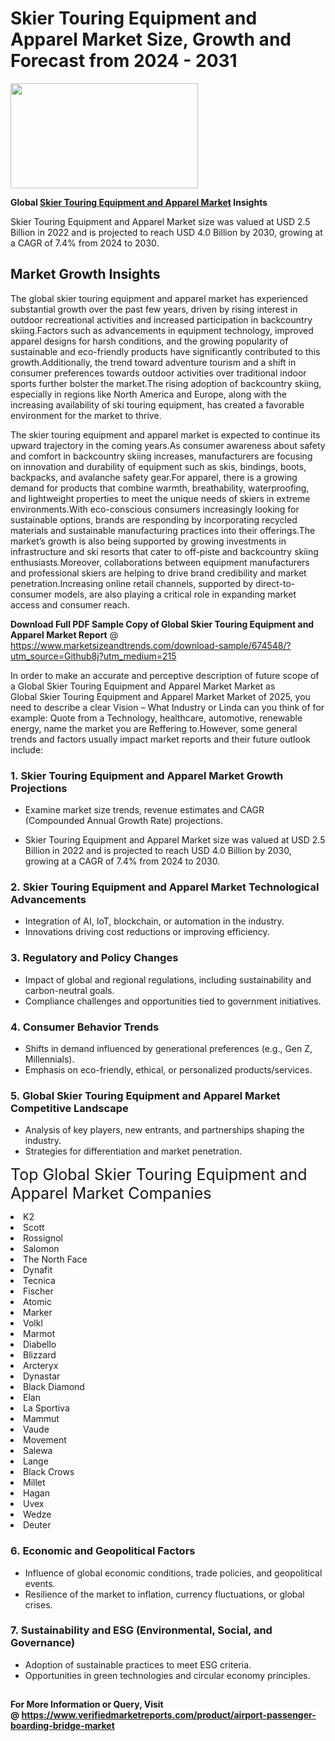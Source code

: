 <H1>Skier Touring Equipment and Apparel Market Size, Growth and Forecast from 2024 - 2031</H1><img class="aligncenter size-medium wp-image-584254" src="https://thirdeyenews.in/wp-content/uploads/2024/09/Global-Market-Research-300x168.jpeg" alt="" width="300" height="168" /><p><strong>Global&nbsp;<a href="https://www.marketsizeandtrends.com/download-sample/674548/?utm_source=Github8j?utm_medium=215">Skier Touring Equipment and Apparel Market</a> Insights</strong></p><p>Skier Touring Equipment and Apparel Market size was valued at USD 2.5 Billion in 2022 and is projected to reach USD 4.0 Billion by 2030, growing at a CAGR of 7.4% from 2024 to 2030.</p><p><h2>Market Growth Insights</h2> <p>The global skier touring equipment and apparel market has experienced substantial growth over the past few years, driven by rising interest in outdoor recreational activities and increased participation in backcountry skiing.Factors such as advancements in equipment technology, improved apparel designs for harsh conditions, and the growing popularity of sustainable and eco-friendly products have significantly contributed to this growth.Additionally, the trend toward adventure tourism and a shift in consumer preferences towards outdoor activities over traditional indoor sports further bolster the market.The rising adoption of backcountry skiing, especially in regions like North America and Europe, along with the increasing availability of ski touring equipment, has created a favorable environment for the market to thrive.</p> <p>The skier touring equipment and apparel market is expected to continue its upward trajectory in the coming years.As consumer awareness about safety and comfort in backcountry skiing increases, manufacturers are focusing on innovation and durability of equipment such as skis, bindings, boots, backpacks, and avalanche safety gear.For apparel, there is a growing demand for products that combine warmth, breathability, waterproofing, and lightweight properties to meet the unique needs of skiers in extreme environments.With eco-conscious consumers increasingly looking for sustainable options, brands are responding by incorporating recycled materials and sustainable manufacturing practices into their offerings.The market’s growth is also being supported by growing investments in infrastructure and ski resorts that cater to off-piste and backcountry skiing enthusiasts.Moreover, collaborations between equipment manufacturers and professional skiers are helping to drive brand credibility and market penetration.Increasing online retail channels, supported by direct-to-consumer models, are also playing a critical role in expanding market access and consumer reach.</p><p><span class=""><strong>Download Full PDF Sample Copy of Global Skier Touring Equipment and Apparel Market Report</strong> @ <a href="https://www.marketsizeandtrends.com/download-sample/674548/?utm_source=Github8j?utm_medium=215" target="_blank">https://www.marketsizeandtrends.com/download-sample/674548/?utm_source=Github8j?utm_medium=215</a></span></p><p>In order to make an accurate and perceptive description of future scope of a Global&nbsp;Skier Touring Equipment and Apparel Market Market as Global&nbsp;Skier Touring Equipment and Apparel Market Market of 2025, you need to describe a clear Vision &ndash; What Industry or Linda can you think of for example: Quote from a Technology, healthcare, automotive, renewable energy, name the market you are Reffering to.However, some general trends and factors usually impact market reports and their future outlook include:</p><h3>1.&nbsp;<strong>Skier Touring Equipment and Apparel Market Growth Projections</strong></h3><ul><li>Examine market size trends, revenue estimates and CAGR (Compounded Annual Growth Rate) projections.</li><li><p>Skier Touring Equipment and Apparel Market size was valued at USD 2.5 Billion in 2022 and is projected to reach USD 4.0 Billion by 2030, growing at a CAGR of 7.4% from 2024 to 2030.</p></li></ul><h3>2.&nbsp;<strong>Skier Touring Equipment and Apparel Market Technological Advancements</strong></h3><ul><li>Integration of AI, IoT, blockchain, or automation in the industry.</li><li>Innovations driving cost reductions or improving efficiency.</li></ul><h3>3.&nbsp;<strong>Regulatory and Policy Changes</strong></h3><ul><li>Impact of global and regional regulations, including sustainability and carbon-neutral goals.</li><li>Compliance challenges and opportunities tied to government initiatives.</li></ul><h3>4.&nbsp;<strong>Consumer Behavior Trends</strong></h3><ul><li>Shifts in demand influenced by generational preferences (e.g., Gen Z, Millennials).</li><li>Emphasis on eco-friendly, ethical, or personalized products/services.</li></ul><h3>5.&nbsp;<strong>Global Skier Touring Equipment and Apparel Market Competitive Landscape</strong></h3><ul><li>Analysis of key players, new entrants, and partnerships shaping the industry.</li><li>Strategies for differentiation and market penetration.</li></ul><p data-pm-slice="1 1 []"><span style="color: inherit; font-family: inherit; font-size: 25px;">Top Global Skier Touring Equipment and Apparel Market Companies</span></p><div class="" data-test-id=""><p><li>K2</li><li> Scott</li><li> Rossignol</li><li> Salomon</li><li> The North Face</li><li> Dynafit</li><li> Tecnica</li><li> Fischer</li><li> Atomic</li><li> Marker</li><li> Volkl</li><li> Marmot</li><li> Diabello</li><li> Blizzard</li><li> Arcteryx</li><li> Dynastar</li><li> Black Diamond</li><li> Elan</li><li> La Sportiva</li><li> Mammut</li><li> Vaude</li><li> Movement</li><li> Salewa</li><li> Lange</li><li> Black Crows</li><li> Millet</li><li> Hagan</li><li> Uvex</li><li> Wedze</li><li> Deuter</li></p></div><h3>6.&nbsp;<strong>Economic and Geopolitical Factors</strong></h3><ul><li>Influence of global economic conditions, trade policies, and geopolitical events.</li><li>Resilience of the market to inflation, currency fluctuations, or global crises.</li></ul><h3>7.&nbsp;<strong>Sustainability and ESG (Environmental, Social, and Governance)</strong></h3><ul><li>Adoption of sustainable practices to meet ESG criteria.</li><li>Opportunities in green technologies and circular economy principles.</li></ul><h2><strong style="font-size: 14px;">For More Information or Query, Visit @&nbsp;</strong><a style="background-color: #ffffff; font-size: 14px;" href="https://www.marketsizeandtrends.com/report/skier-touring-equipment-and-apparel-market/" target="_blank">https://www.verifiedmarketreports.com/product/airport-passenger-boarding-bridge-market</a></h2>